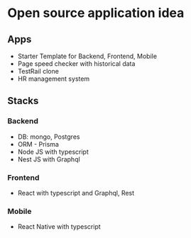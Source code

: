 # Open source application idea 

## Apps 
- Starter Template for Backend, Frontend, Mobile 
- Page speed checker with historical data
- TestRail clone
- HR management system
  

## Stacks

### Backend 
- DB: mongo, Postgres 
- ORM - Prisma
- Node JS with typescript
- Nest JS with Graphql 

### Frontend 
- React with typescript and Graphql, Rest

### Mobile 
- React Native with typescript 


